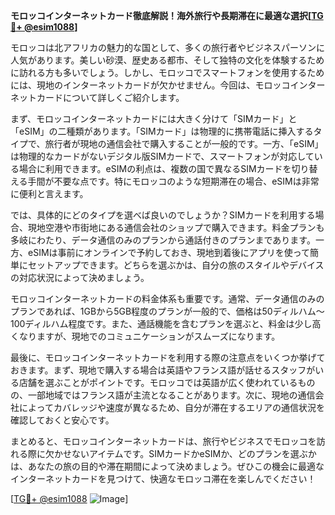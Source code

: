 **モロッコインターネットカード徹底解説！海外旅行や長期滞在に最適な選択[[TG💪+ @esim1088](https://t.me/s/esim1088)]**

モロッコは北アフリカの魅力的な国として、多くの旅行者やビジネスパーソンに人気があります。美しい砂漠、歴史ある都市、そして独特の文化を体験するために訪れる方も多いでしょう。しかし、モロッコでスマートフォンを使用するためには、現地のインターネットカードが欠かせません。今回は、モロッコインターネットカードについて詳しくご紹介します。

まず、モロッコインターネットカードには大きく分けて「SIMカード」と「eSIM」の二種類があります。「SIMカード」は物理的に携帯電話に挿入するタイプで、旅行者が現地の通信会社で購入することが一般的です。一方、「eSIM」は物理的なカードがないデジタル版SIMカードで、スマートフォンが対応している場合に利用できます。eSIMの利点は、複数の国で異なるSIMカードを切り替える手間が不要な点です。特にモロッコのような短期滞在の場合、eSIMは非常に便利と言えます。

では、具体的にどのタイプを選べば良いのでしょうか？SIMカードを利用する場合、現地空港や市街地にある通信会社のショップで購入できます。料金プランも多岐にわたり、データ通信のみのプランから通話付きのプランまであります。一方、eSIMは事前にオンラインで予約しておき、現地到着後にアプリを使って簡単にセットアップできます。どちらを選ぶかは、自分の旅のスタイルやデバイスの対応状況によって決めましょう。

モロッコインターネットカードの料金体系も重要です。通常、データ通信のみのプランであれば、1GBから5GB程度のプランが一般的で、価格は50ディルハム～100ディルハム程度です。また、通話機能を含むプランを選ぶと、料金は少し高くなりますが、現地でのコミュニケーションがスムーズになります。

最後に、モロッコインターネットカードを利用する際の注意点をいくつか挙げておきます。まず、現地で購入する場合は英語やフランス語が話せるスタッフがいる店舗を選ぶことがポイントです。モロッコでは英語が広く使われているものの、一部地域ではフランス語が主流となることがあります。次に、現地の通信会社によってカバレッジや速度が異なるため、自分が滞在するエリアの通信状況を確認しておくと安心です。

まとめると、モロッコインターネットカードは、旅行やビジネスでモロッコを訪れる際に欠かせないアイテムです。SIMカードかeSIMか、どのプランを選ぶかは、あなたの旅の目的や滞在期間によって決めましょう。ぜひこの機会に最適なインターネットカードを見つけて、快適なモロッコ滞在を楽しんでください！

[[TG💪+ @esim1088](https://t.me/s/esim1088) ![Image](https://i.postimg.cc/Y0z9fWf4/image.png)]